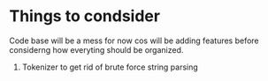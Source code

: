 # Things to condsider

Code base will be a mess for now cos will be adding features before considerng how everyting should be organized.

1. Tokenizer to get rid of brute force string parsing
